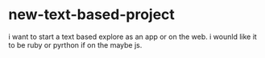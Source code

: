 new-text-based-project
======================

i want to start a text based explore as an app or on the web.
i wounld like it to be ruby or pyrthon if on the maybe js.
